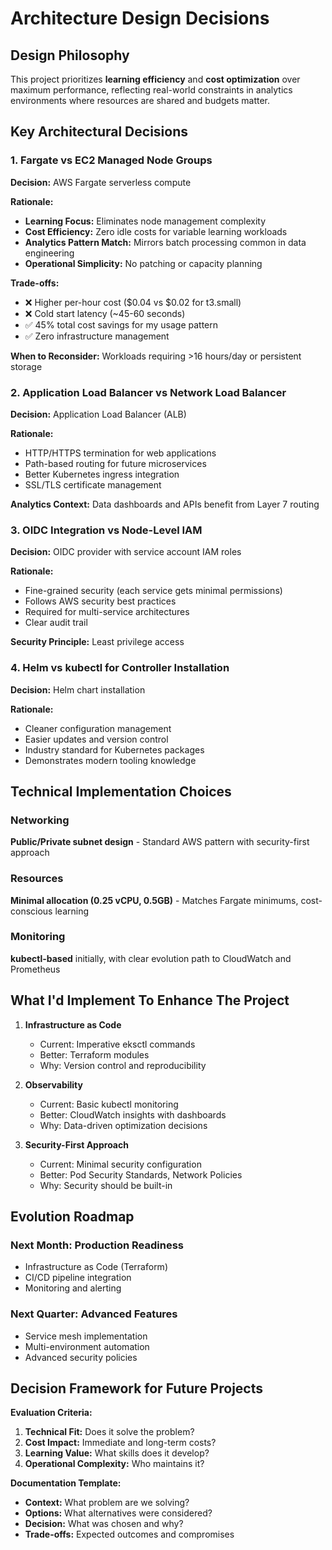 # Architecture Design Decisions

## Design Philosophy
This project prioritizes **learning efficiency** and **cost optimization** over maximum performance, reflecting real-world constraints in analytics environments where resources are shared and budgets matter.

## Key Architectural Decisions

### 1. Fargate vs EC2 Managed Node Groups

**Decision:** AWS Fargate serverless compute

**Rationale:**
- **Learning Focus:** Eliminates node management complexity
- **Cost Efficiency:** Zero idle costs for variable learning workloads
- **Analytics Pattern Match:** Mirrors batch processing common in data engineering
- **Operational Simplicity:** No patching or capacity planning

**Trade-offs:**
- ❌ Higher per-hour cost ($0.04 vs $0.02 for t3.small)
- ❌ Cold start latency (~45-60 seconds)
- ✅ 45% total cost savings for my usage pattern
- ✅ Zero infrastructure management

**When to Reconsider:** Workloads requiring >16 hours/day or persistent storage

### 2. Application Load Balancer vs Network Load Balancer

**Decision:** Application Load Balancer (ALB)

**Rationale:**
- HTTP/HTTPS termination for web applications
- Path-based routing for future microservices
- Better Kubernetes ingress integration
- SSL/TLS certificate management

**Analytics Context:** Data dashboards and APIs benefit from Layer 7 routing

### 3. OIDC Integration vs Node-Level IAM

**Decision:** OIDC provider with service account IAM roles

**Rationale:**
- Fine-grained security (each service gets minimal permissions)
- Follows AWS security best practices
- Required for multi-service architectures
- Clear audit trail

**Security Principle:** Least privilege access

### 4. Helm vs kubectl for Controller Installation

**Decision:** Helm chart installation

**Rationale:**
- Cleaner configuration management
- Easier updates and version control
- Industry standard for Kubernetes packages
- Demonstrates modern tooling knowledge

## Technical Implementation Choices

### Networking
**Public/Private subnet design** - Standard AWS pattern with security-first approach

### Resources
**Minimal allocation (0.25 vCPU, 0.5GB)** - Matches Fargate minimums, cost-conscious learning

### Monitoring
**kubectl-based** initially, with clear evolution path to CloudWatch and Prometheus

## What I'd Implement To Enhance The Project

1. **Infrastructure as Code**
   - Current: Imperative eksctl commands
   - Better: Terraform modules
   - Why: Version control and reproducibility

2. **Observability**
   - Current: Basic kubectl monitoring
   - Better: CloudWatch insights with dashboards
   - Why: Data-driven optimization decisions

3. **Security-First Approach**
   - Current: Minimal security configuration
   - Better: Pod Security Standards, Network Policies
   - Why: Security should be built-in

## Evolution Roadmap

### Next Month: Production Readiness
- Infrastructure as Code (Terraform)
- CI/CD pipeline integration
- Monitoring and alerting

### Next Quarter: Advanced Features
- Service mesh implementation
- Multi-environment automation
- Advanced security policies

## Decision Framework for Future Projects

**Evaluation Criteria:**
1. **Technical Fit:** Does it solve the problem?
2. **Cost Impact:** Immediate and long-term costs?
3. **Learning Value:** What skills does it develop?
4. **Operational Complexity:** Who maintains it?

**Documentation Template:**
- **Context:** What problem are we solving?
- **Options:** What alternatives were considered?
- **Decision:** What was chosen and why?
- **Trade-offs:** Expected outcomes and compromises
